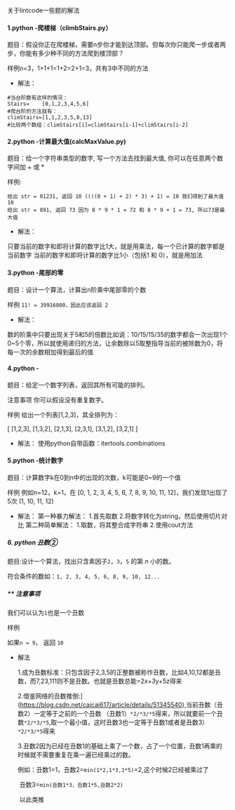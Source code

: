 
关于lintcode一些题的解法
#### 1.python -爬楼梯（climbStairs.py）

题目：假设你正在爬楼梯，需要n步你才能到达顶部。但每次你只能爬一步或者两步，你能有多少种不同的方法爬到楼顶部？

样例n=3，1+1+1=1+2=2+1=3，共有3中不同的方法

* 解法：
```
#当台阶数有这样的情况：
Stairs=    [0,1,2,3,4,5,6]
#爬台阶的方法就有：
climStairs=[1,1,2,3,5,8,13]
#比较两个数组：climStairs[i]=climStairs[i-1]+climStairs[i-2]
```
#### 2.python -计算最大值(calcMaxValue.py)
题目：给一个字符串类型的数字, 写一个方法去找到最大值, 你可以在任意两个数字间加 + 或 *

样例:
```
给出 str = 01231, 返回 10 ((((0 + 1) + 2) * 3) + 1) = 10 我们得到了最大值 10
给出 str = 891, 返回 73 因为 8 * 9 * 1 = 72 和 8 * 9 + 1 = 73, 所以73是最大值
```
* 解法：

只要当前的数字和即将计算的数字比1大，就是用乘法，每一个已计算的数字都是当前数字
当前的数字和即将计算的数字比1小（包括1 和 0），就是用加法

#### 3.python -尾部的零

题目：设计一个算法，计算出n阶乘中尾部零的个数

样例
`11! = 39916800，因此应该返回 2`

* 解法：

数的阶乘中只要出现关于5和5的倍数比如说：10/15/15/35的数字都会一次出现1个0~5个零，所以就使用递归的方法，让余数除以5取整指导当前的被除数为0，将每一次的余数相加得到最后的值

#### 4.python -
题目：给定一个数字列表，返回其所有可能的排列。

 注意事项
你可以假设没有重复数字。

样例
给出一个列表[1,2,3]，其全排列为：

[
  [1,2,3],
  [1,3,2],
  [2,1,3],
  [2,3,1],
  [3,1,2],
  [3,2,1]
]

* 解法：
  使用python自带函数：itertools.combinations

#### 5.python -统计数字
题目：计算数字k在0到n中的出现的次数，k可能是0~9的一个值

样例
例如n=12，k=1，在 [0, 1, 2, 3, 4, 5, 6, 7, 8, 9, 10, 11, 12]，我们发现1出现了5次 (1, 10, 11, 12)

* 解法：
  第一种暴力解法：
  1.首先取数
  2.将数字转化为string，然后使用切片对比
  第二种简单解法：
  1.取数，将其整合成字符串
  2.使用cout方法

##### 6. python 丑数②

题目:设计一个算法，找出只含素因子`2`，`3`，`5` 的第 *n* 小的数。

符合条件的数如：`1, 2, 3, 4, 5, 6, 8, 9, 10, 12...`

##### ** 注意事项

我们可以认为`1`也是一个丑数

样例

如果`n = 9`， 返回 `10`

* 解法

  1.成为丑数标准：只包含因子2,3,5的正整数被称作丑数，比如4,10,12都是丑数，而7,23,111则不是丑数。也就是丑数总能=2*x+3*y+5z得来

  2.借鉴网络的丑数推倒:](https://blog.csdn.net/caicai617/article/details/51345540),当前丑数（丑数2）一定等于之前的一个丑数 （丑数1）`*2/*3/*5`得来，所以就要前一个丑数`*2/*3/*5`,取一个最小值，这时丑数3也一定等于丑数1或者是丑数3）`*2/*3/*5`得来

  3.丑数2因为已经在丑数1的基础上乘了一个数，占了一个位置，丑数1再乘的时候就不需要重复在乘一遍已经乘过的数。

  ​	例如：丑数1=1，丑数2=`min(1*2,1*3,1*5)`=2,这个时候2已经被乘过了

  ​	丑数3=`min(丑数1*3，丑数1*5,丑数2*2)`

  ​	以此类推

  ​		

  ​
